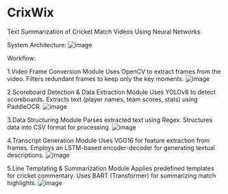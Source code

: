 # CrixWix
Text Summarization of Cricket Match Videos Using Neural Networks

System Architecture:
![image](https://github.com/user-attachments/assets/82ee4fdc-a4e6-4a0e-bb61-f27b3d68ae14)


Workflow:

1.Video Frame Conversion Module
Uses OpenCV to extract frames from the video.
Filters redundant frames to keep only the key moments.
![image](https://github.com/user-attachments/assets/718354d1-2328-4c10-a892-2da78173d772)


2.Scoreboard Detection & Data Extraction Module
Uses YOLOv8 to detect scoreboards.
Extracts text (player names, team scores, stats) using PaddleOCR.
![image](https://github.com/user-attachments/assets/d37b918d-f609-4bb2-8dbc-56b2817e6026)


3.Data Structuring Module
Parses extracted text using Regex.
Structures data into CSV format for processing.
![image](https://github.com/user-attachments/assets/d08b75f3-cf0a-4a56-9fe3-a7184fa1da3e)


4.Transcript Generation Module
Uses VGG16 for feature extraction from frames.
Employs an LSTM-based encoder-decoder for generating textual descriptions.
![image](https://github.com/user-attachments/assets/cd6ef735-acdf-401e-8fda-441afb7c52e4)


5.Line Templating & Summarization Module
Applies predefined templates for cricket commentary.
Uses BART (Transformer) for summarizing match highlights.
![image](https://github.com/user-attachments/assets/27f9ef63-c1b2-480c-b3a4-38309b20ec91)



